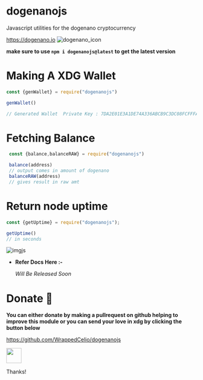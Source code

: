 # dogenanojs
Javascript utilities for the dogenano cryptocurrency

https://dogenano.io
![dogenano_icon](https://pbs.twimg.com/profile_images/1521234639305809922/nAjlw7Pd_400x400.png)

**make sure to use `npm i dogenanojs@latest` to get the latest version**




# Making A XDG Wallet
``` js
const {genWallet} = require("dogenanojs")

genWallet()

// Generated Wallet  Private Key : 7DA2E01E3A1DE74A336ABCB9C3DC08FCFFFA25AFC2D50149F2AEC16E50D5663C  Public Key : 3D55E66B5BF108F4B26D24C3E8A68321FD03A452AC2C88E075FFC9CD29B91B04  Address: xdg_1hcowsooqwaayks8tb85x4ma8ahx1gk77d3ej5i9dzybsnnuk8r6poc314qx

```

# Fetching Balance
```js
 const {balance,balanceRAW} = require("dogenanojs")

 balance(address)
 // output comes in amount of dogenano
 balanceRAW(address)
 // gives result in raw amt
```

# Return node uptime 
```js
const {getUptime} = require("dogenanojs");

getUptime()
// in seconds
```
![imgjs](https://media.discordapp.net/attachments/1035519056473751587/1043901228679188600/90b089ea-0f7d-451a-b0ea-28fe51112d68_1.gif)




 * **Refer Docs Here :-**

   *Will Be Released Soon*


# Donate 💙 
**You can either donate by making a pullrequest on github helping to improve this module or you can send your love in xdg by clicking the button below**


https://github.com/WrappedCelio/dogenanojs

<a href = "https://wallet.dogenano.io/send?to=xdg_3dauit3e9fqzooonwxfio8rbe9m7a3pjen9qis5e4nqtzqd5qdp7ekhsdjcf"><img src="https://cdn-icons-png.flaticon.com/512/5407/5407520.png" width="40" height="40" /></a>

Thanks!
